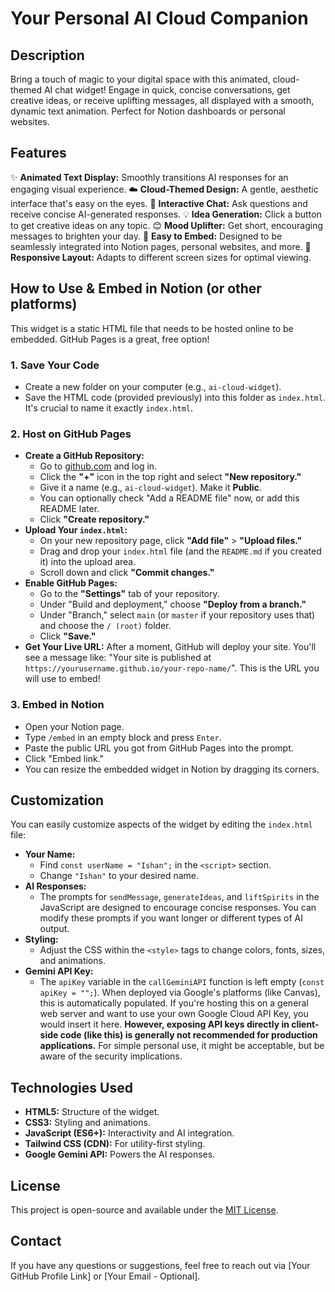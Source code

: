 # Your Personal AI Cloud Companion

## Description
Bring a touch of magic to your digital space with this animated, cloud-themed AI chat widget! Engage in quick, concise conversations, get creative ideas, or receive uplifting messages, all displayed with a smooth, dynamic text animation. Perfect for Notion dashboards or personal websites.

## Features
✨ **Animated Text Display:** Smoothly transitions AI responses for an engaging visual experience.
☁️ **Cloud-Themed Design:** A gentle, aesthetic interface that's easy on the eyes.
💬 **Interactive Chat:** Ask questions and receive concise AI-generated responses.
💡 **Idea Generation:** Click a button to get creative ideas on any topic.
😊 **Mood Uplifter:** Get short, encouraging messages to brighten your day.
🚀 **Easy to Embed:** Designed to be seamlessly integrated into Notion pages, personal websites, and more.
📏 **Responsive Layout:** Adapts to different screen sizes for optimal viewing.

## How to Use & Embed in Notion (or other platforms)

This widget is a static HTML file that needs to be hosted online to be embedded. GitHub Pages is a great, free option!

### 1. Save Your Code
   * Create a new folder on your computer (e.g., `ai-cloud-widget`).
   * Save the HTML code (provided previously) into this folder as `index.html`. It's crucial to name it exactly `index.html`.

### 2. Host on GitHub Pages
   * **Create a GitHub Repository:**
     * Go to [github.com](https://github.com/) and log in.
     * Click the **"+"** icon in the top right and select **"New repository."**
     * Give it a name (e.g., `ai-cloud-widget`). Make it **Public**.
     * You can optionally check "Add a README file" now, or add this README later.
     * Click **"Create repository."**
   * **Upload Your `index.html`:**
     * On your new repository page, click **"Add file"** > **"Upload files."**
     * Drag and drop your `index.html` file (and the `README.md` if you created it) into the upload area.
     * Scroll down and click **"Commit changes."**
   * **Enable GitHub Pages:**
     * Go to the **"Settings"** tab of your repository.
     * Under "Build and deployment," choose **"Deploy from a branch."**
     * Under "Branch," select `main` (or `master` if your repository uses that) and choose the `/ (root)` folder.
     * Click **"Save."**
   * **Get Your Live URL:** After a moment, GitHub will deploy your site. You'll see a message like: "Your site is published at `https://yourusername.github.io/your-repo-name/`". This is the URL you will use to embed!

### 3. Embed in Notion
   * Open your Notion page.
   * Type `/embed` in an empty block and press `Enter`.
   * Paste the public URL you got from GitHub Pages into the prompt.
   * Click "Embed link."
   * You can resize the embedded widget in Notion by dragging its corners.

## Customization
You can easily customize aspects of the widget by editing the `index.html` file:

* **Your Name:**
    * Find `const userName = "Ishan";` in the `<script>` section.
    * Change `"Ishan"` to your desired name.
* **AI Responses:**
    * The prompts for `sendMessage`, `generateIdeas`, and `liftSpirits` in the JavaScript are designed to encourage concise responses. You can modify these prompts if you want longer or different types of AI output.
* **Styling:**
    * Adjust the CSS within the `<style>` tags to change colors, fonts, sizes, and animations.
* **Gemini API Key:**
    * The `apiKey` variable in the `callGeminiAPI` function is left empty (`const apiKey = "";`). When deployed via Google's platforms (like Canvas), this is automatically populated. If you're hosting this on a general web server and want to use your own Google Cloud API Key, you would insert it here. **However, exposing API keys directly in client-side code (like this) is generally not recommended for production applications.** For simple personal use, it might be acceptable, but be aware of the security implications.

## Technologies Used
* **HTML5:** Structure of the widget.
* **CSS3:** Styling and animations.
* **JavaScript (ES6+):** Interactivity and AI integration.
* **Tailwind CSS (CDN):** For utility-first styling.
* **Google Gemini API:** Powers the AI responses.

## License
This project is open-source and available under the [MIT License](LICENSE.md).

## Contact
If you have any questions or suggestions, feel free to reach out via [Your GitHub Profile Link] or [Your Email - Optional].